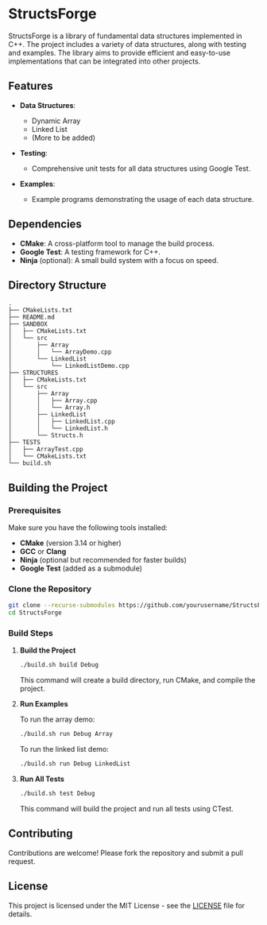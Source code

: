 # StructsForge

StructsForge is a library of fundamental data structures implemented in C++. The project includes a variety of data structures, along with testing and examples. The library aims to provide efficient and easy-to-use implementations that can be integrated into other projects.

## Features

- **Data Structures**:
  - Dynamic Array
  - Linked List
  - (More to be added)

- **Testing**:
  - Comprehensive unit tests for all data structures using Google Test.

- **Examples**:
  - Example programs demonstrating the usage of each data structure.

## Dependencies

- **CMake**: A cross-platform tool to manage the build process.
- **Google Test**: A testing framework for C++.
- **Ninja** (optional): A small build system with a focus on speed.

## Directory Structure
```
.
├── CMakeLists.txt
├── README.md
├── SANDBOX
│   ├── CMakeLists.txt
│   └── src
│       ├── Array
│       │   └── ArrayDemo.cpp
│       └── LinkedList
│           └── LinkedListDemo.cpp
├── STRUCTURES
│   ├── CMakeLists.txt
│   └── src
│       ├── Array
│       │   ├── Array.cpp
│       │   └── Array.h
│       ├── LinkedList
│       │   ├── LinkedList.cpp
│       │   └── LinkedList.h
│       └── Structs.h
├── TESTS
│   ├── ArrayTest.cpp
│   └── CMakeLists.txt
└── build.sh
```

## Building the Project

### Prerequisites

Make sure you have the following tools installed:

- **CMake** (version 3.14 or higher)
- **GCC** or **Clang**
- **Ninja** (optional but recommended for faster builds)
- **Google Test** (added as a submodule)

### Clone the Repository

```sh
git clone --recurse-submodules https://github.com/yourusername/StructsForge.git
cd StructsForge
```

### Build Steps

1. **Build the Project**

    ```sh
    ./build.sh build Debug
    ```

    This command will create a build directory, run CMake, and compile the project.

2. **Run Examples**

    To run the array demo:

    ```sh
    ./build.sh run Debug Array
    ```

    To run the linked list demo:

    ```sh
    ./build.sh run Debug LinkedList
    ```

3. **Run All Tests**

    ```sh
    ./build.sh test Debug
    ```

    This command will build the project and run all tests using CTest.



## Contributing

Contributions are welcome! Please fork the repository and submit a pull request.

## License

This project is licensed under the MIT License - see the [LICENSE](LICENSE) file for details.
```
